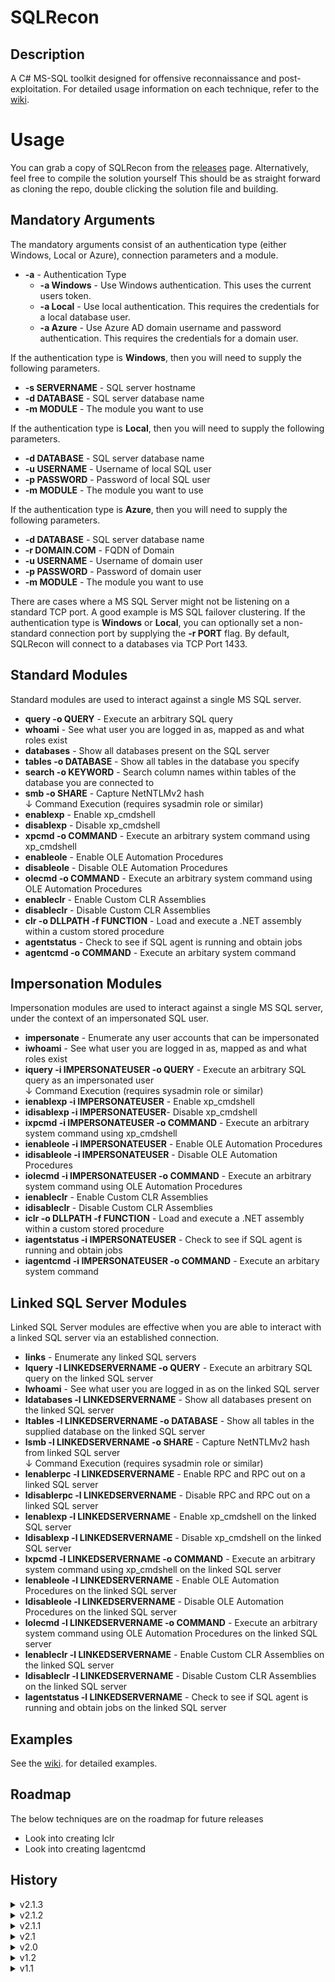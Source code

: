 # SQLRecon

## Description
A C# MS-SQL toolkit designed for offensive reconnaissance and post-exploitation. For detailed usage information on each technique, refer to the <a href="https://github.com/skahwah/SQLRecon/wiki">wiki</a>. 

# Usage
You can grab a copy of SQLRecon from the [releases](https://github.com/skahwah/SQLRecon/releases) page. Alternatively, feel free to compile the solution yourself This should be as straight forward as cloning the repo, double clicking the solution file and building.

## Mandatory Arguments

The mandatory arguments consist of an authentication type (either Windows, Local or Azure), connection parameters and a module.

* <b>-a</b> - Authentication Type
  * <b>-a Windows</b> - Use Windows authentication. This uses the current users token.
  * <b>-a Local</b> - Use local authentication. This requires the credentials for a local database user.
  * <b>-a Azure</b> - Use Azure AD domain username and password authentication. This requires the credentials for a domain user.

If the authentication type is <b>Windows</b>, then you will need to supply the following parameters.
  * <b>-s SERVERNAME</b> - SQL server hostname
  * <b>-d DATABASE</b> - SQL server database name
  * <b>-m MODULE</b> - The module you want to use

If the authentication type is <b>Local</b>, then you will need to supply the following parameters.
  * <b>-d DATABASE</b> - SQL server database name
  * <b>-u USERNAME</b> - Username of local SQL user
  * <b>-p PASSWORD</b> - Password of local SQL user
  * <b>-m MODULE</b> - The module you want to use

If the authentication type is <b>Azure</b>, then you will need to supply the following parameters.
* <b>-d DATABASE</b> - SQL server database name
* <b>-r DOMAIN.COM</b> - FQDN of Domain
* <b>-u USERNAME</b> - Username of domain user
* <b>-p PASSWORD</b> - Password of domain user
* <b>-m MODULE</b> - The module you want to use

There are cases where a MS SQL Server might not be listening on a standard TCP port. A good example is MS SQL failover clustering. If the authentication type is <b>Windows</b> or <b>Local</b>, you can optionally set a non-standard connection port by supplying the <b>-r PORT</b> flag. By default, SQLRecon will connect to a databases via TCP Port 1433.

## Standard Modules
Standard modules are used to interact against a single MS SQL server.

* <b>query -o QUERY</b> - Execute an arbitrary SQL query
* <b>whoami</b> - See what user you are logged in as, mapped as and what roles exist
* <b>databases</b> - Show all databases present on the SQL server
* <b>tables -o DATABASE</b> - Show all tables in the database you specify
* <b>search -o KEYWORD</b> - Search column names within tables of the database you are connected to
* <b>smb -o SHARE</b> - Capture NetNTLMv2 hash
<br>↓ Command Execution (requires sysadmin role or similar)
* <b>enablexp</b> - Enable xp_cmdshell
* <b>disablexp</b> - Disable xp_cmdshell
* <b>xpcmd -o COMMAND</b> - Execute an arbitrary system command using xp_cmdshell
* <b>enableole</b> - Enable OLE Automation Procedures
* <b>disableole</b> - Disable OLE Automation Procedures
* <b>olecmd -o COMMAND</b> - Execute an arbitrary system command using OLE Automation Procedures
* <b>enableclr</b> - Enable Custom CLR Assemblies
* <b>disableclr</b> - Disable Custom CLR Assemblies
* <b>clr -o DLLPATH -f FUNCTION</b> - Load and execute a .NET assembly within a custom stored procedure
* <b>agentstatus</b> - Check to see if SQL agent is running and obtain jobs
* <b>agentcmd -o COMMAND</b> - Execute an arbitary system command

## Impersonation Modules
Impersonation modules are used to interact against a single MS SQL server, under the context of an impersonated SQL user.
* <b>impersonate</b> - Enumerate any user accounts that can be impersonated
* <b>iwhoami</b> - See what user you are logged in as, mapped as and what roles exist
* <b>iquery -i IMPERSONATEUSER -o QUERY</b> - Execute an arbitrary SQL query as an impersonated user
<br>↓ Command Execution (requires sysadmin role or similar)
* <b>ienablexp -i IMPERSONATEUSER</b> - Enable xp_cmdshell
* <b>idisablexp -i IMPERSONATEUSER</b>- Disable xp_cmdshell
* <b>ixpcmd -i IMPERSONATEUSER -o COMMAND</b> - Execute an arbitrary system command using xp_cmdshell
* <b>ienableole -i IMPERSONATEUSER</b> - Enable OLE Automation Procedures
* <b>idisableole -i IMPERSONATEUSER</b> - Disable OLE Automation Procedures
* <b>iolecmd -i IMPERSONATEUSER -o COMMAND</b> - Execute an arbitrary system command  using OLE Automation Procedures
* <b>ienableclr</b> - Enable Custom CLR Assemblies
* <b>idisableclr</b> - Disable Custom CLR Assemblies
* <b>iclr -o DLLPATH -f FUNCTION</b> - Load and execute a .NET assembly within a custom stored procedure
* <b>iagentstatus -i IMPERSONATEUSER</b> - Check to see if SQL agent is running and obtain jobs
* <b>iagentcmd -i IMPERSONATEUSER -o COMMAND</b> - Execute an arbitary system command

## Linked SQL Server Modules
Linked SQL Server modules are effective when you are able to interact with a linked SQL server via an established connection.
* <b>links</b> - Enumerate any linked SQL servers
* <b>lquery -l LINKEDSERVERNAME -o QUERY</b> - Execute an arbitrary SQL query on the linked SQL server
* <b>lwhoami</b> - See what user you are logged in as on the linked SQL server
* <b>ldatabases -l LINKEDSERVERNAME</b> - Show all databases present on the linked SQL server
* <b>ltables -l LINKEDSERVERNAME -o DATABASE</b> - Show all tables in the supplied database on the linked SQL server
* <b>lsmb -l LINKEDSERVERNAME -o SHARE</b> - Capture NetNTLMv2 hash from linked SQL server
<br>↓ Command Execution (requires sysadmin role or similar)
* <b>lenablerpc -l LINKEDSERVERNAME</b> - Enable RPC and RPC out on a linked SQL server
* <b>ldisablerpc -l LINKEDSERVERNAME</b> - Disable RPC and RPC out on a linked SQL server
* <b>lenablexp -l LINKEDSERVERNAME</b> - Enable xp_cmdshell on the linked SQL server
* <b>ldisablexp -l LINKEDSERVERNAME</b> - Disable xp_cmdshell on the linked SQL server
* <b>lxpcmd -l LINKEDSERVERNAME -o COMMAND</b> - Execute an arbitrary system command using xp_cmdshell on the linked SQL server
* <b>lenableole -l LINKEDSERVERNAME</b> - Enable OLE Automation Procedures on the linked SQL server
* <b>ldisableole -l LINKEDSERVERNAME</b> - Disable OLE Automation Procedures on the linked SQL server
* <b>lolecmd -l LINKEDSERVERNAME -o COMMAND</b> - Execute an arbitrary system command using OLE Automation Procedures on the linked SQL server
* <b>lenableclr -l LINKEDSERVERNAME</b> - Enable Custom CLR Assemblies on the linked SQL server
* <b>ldisableclr -l LINKEDSERVERNAME</b> - Disable Custom CLR Assemblies on the linked SQL server
* <b>lagentstatus -l LINKEDSERVERNAME</b> - Check to see if SQL agent is running and obtain jobs on the linked SQL server

## Examples
See the <a href="https://github.com/skahwah/SQLRecon/wiki">wiki</a>.  for detailed examples.

## Roadmap
The below techniques are on the roadmap for future releases
* Look into creating lclr
* Look into creating lagentcmd

## History
<details>
<summary>v2.1.3</summary>

* Added '-r' flag into Windows and Local authentication modes so that non-standard TCP ports can be supplied.
</details>

<details>
<summary>v2.1.2</summary>

* Improved logic around null connection strings
</details>

<details>
<summary>v2.1.1</summary>

* Removed Environment.Exit from TestAuthentication.cs
</details>

<details>
<summary>v2.1</summary>

* Created AgentJobs.cs
* Created agentstatus
* Created iagentstatus
* Created lagentstatus
* Created agentcmd
* Created iagentcmd
</details>

<details>
<summary>v2.0</summary>

* Created clr
* Created ienableclr
* Created idisbleclr
* Created iclr
* Created iwhoami
* Created imapped
* Created iroles
* Created lenablerpc
* Created ldisablerpc
* Created lwhoai
* Created lenablexp
* Created ldisablexp
* Created lenableole
* Created ldisableole
* Created lenableclr
* Created ldisableclr
* Created lxpcmd
* Created lxpole
* Created Random.cs
* Created EnableDisable.cs
* Implemented randomly generated assembly names for clr
* Implemented randomly generated variable and method names for ole
* Rolled 'mapped' and 'roles' modules into 'whoami'
* Rolled 'lmapped' and 'lroles' modules into 'lwhoami'
* Rolled 'imapped' and 'iroles' modules into 'iwhoami'
* Re-factored complete code base
</details>

<details>
<summary>v1.2</summary>

* Created lsmb module
* Created lwhoami module
* Created lroles module
</details>

<details>
<summary>v1.1</summary>

* Fixed oldcmd module
* Fixed iolecmd module
* Fixed ldatabases module
* Fixed ltables module
* Cleaned up code base
* Corrected inconsistencies in help menu
</details>
